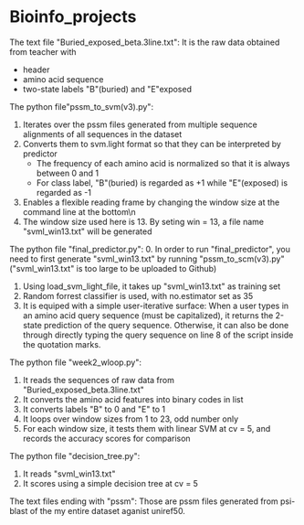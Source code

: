 # Bioinfo_projects
The text file "Buried_exposed_beta.3line.txt":
It is the raw data obtained from teacher with
   - header
   - amino acid sequence
   - two-state labels "B"(buried) and "E"exposed
   
The python file"pssm_to_svm(v3).py":
1. Iterates over the pssm files generated from multiple sequence alignments of all sequences in the dataset
2. Converts them to svm.light format so that they can be interpreted by predictor
   - The frequency of each amino acid is normalized so that it is always between 0 and 1
   - For class label, "B"(buried) is regarded as +1 while "E"(exposed) is regarded as -1
3. Enables a flexible reading frame by changing the window size at the command line at the bottom\n
4. The window size used here is 13. By seting win = 13, a file name "svml_win13.txt" will be generated

The python file "final_predictor.py":
0. In order to run "final_predictor", you need to first generate "svml_win13.txt" by running "pssm_to_scm(v3).py" ("svml_win13.txt" is too large to be uploaded to Github)
1. Using load_svm_light_file, it takes up "svml_win13.txt" as training set 
2. Random forrest classifier is used, with no.estimator set as 35
3. It is equiped with a simple user-iterative surface: When a user types in an amino acid query sequence (must be capitalized), it returns the 2-state prediction of the query sequence. Otherwise, it can also be done through directly typing the query sequence on line 8 of the script inside the quotation marks.

The python file "week2_wloop.py":
1. It reads the sequences of raw data from "Buried_exposed_beta.3line.txt"
2. It converts the amino acid features into binary codes in list
3. It converts labels "B" to 0 and "E" to 1
4. It loops over window sizes from 1 to 23, odd number only
5. For each window size, it tests them with linear SVM at cv = 5, and records the accuracy scores for comparison

The python file "decision_tree.py":
1. It reads "svml_win13.txt"
2. It scores using a simple decision tree at cv = 5


The text files ending with "pssm":
Those are pssm files generated from psi-blast of the my entire dataset aganist uniref50.


